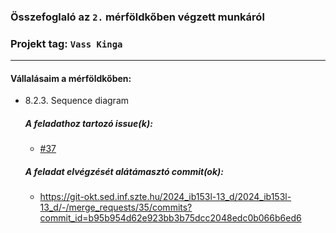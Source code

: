 ### Összefoglaló az `2.` mérföldkőben végzett munkáról

### Projekt tag: `Vass Kinga`

___

#### Vállalásaim a mérföldkőben:

- 8.2.3. Sequence diagram

  ##### A feladathoz tartozó issue(k):

    - [#37](https://git-okt.sed.inf.szte.hu/2024_ib153l-13_d/2024_ib153l-13_d/-/issues/37)

  ##### A feladat elvégzését alátámasztó commit(ok):

    - https://git-okt.sed.inf.szte.hu/2024_ib153l-13_d/2024_ib153l-13_d/-/merge_requests/35/commits?commit_id=b95b954d62e923bb3b75dcc2048edc0b066b6ed6